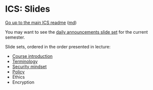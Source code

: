 ICS: Slides
===========

[Go up to the main ICS readme](../readme.html) ([md](../readme.md))

You may want to see the [daily announcements slide set](../uva/daily-announcements.html#/) for the current semester.

Slide sets, ordered in the order presented in lecture:

- [Course introduction](introduction.html#/)
- [Terminology](terminology.html#/)
- [Security mindset](security-mindset.html#/)
- [Policy](policy.html#/)
- Ethics
- Encryption
